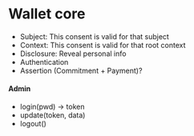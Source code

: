 # Wallet core


#### 

- Subject: This consent is valid for that subject
- Context: This consent is valid for that root context
- Disclosure: Reveal personal info
- Authentication
- Assertion (Commitment + Payment)?


#### Admin 

- login(pwd) -> token
- update(token, data)
- logout()

